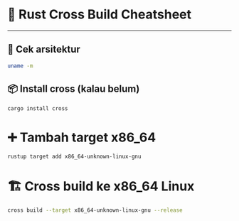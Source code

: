 # 🦀 Rust Cross Build Cheatsheet
---

## 📌 Cek arsitektur
```bash
uname -m
```

## 📦 Install cross (kalau belum)
```bash
cargo install cross
```

# ➕ Tambah target x86_64
```bash
rustup target add x86_64-unknown-linux-gnu  
```

# 🏗️ Cross build ke x86_64 Linux
```bash
cross build --target x86_64-unknown-linux-gnu --release
```
